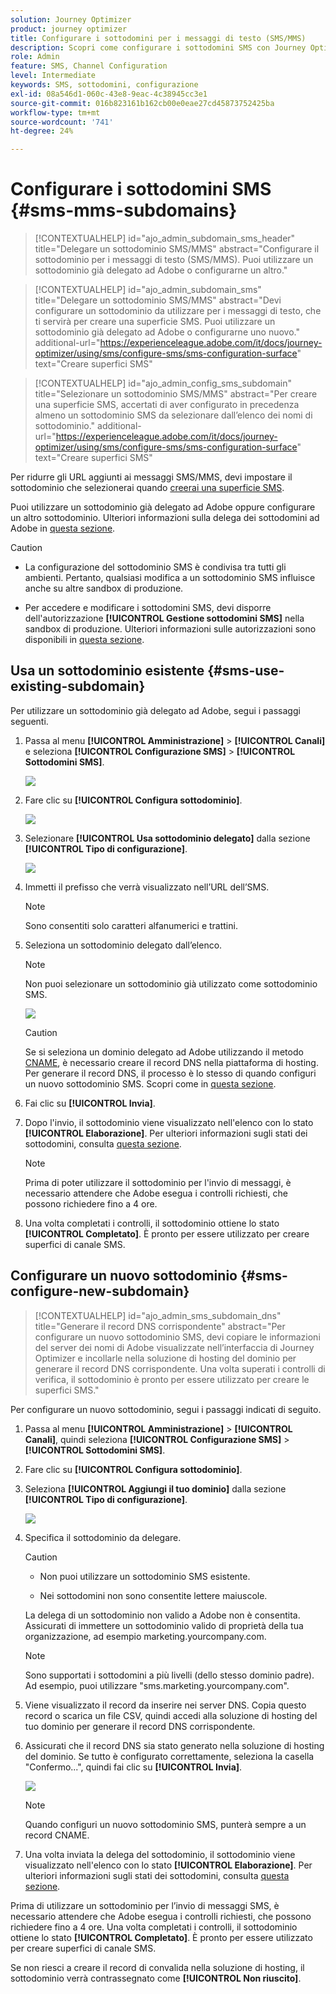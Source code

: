 ```yaml
---
solution: Journey Optimizer
product: journey optimizer
title: Configurare i sottodomini per i messaggi di testo (SMS/MMS)
description: Scopri come configurare i sottodomini SMS con Journey Optimizer
role: Admin
feature: SMS, Channel Configuration
level: Intermediate
keywords: SMS, sottodomini, configurazione
exl-id: 08a546d1-060c-43e8-9eac-4c38945cc3e1
source-git-commit: 016b823161b162cb00e0eae27cd45873752425ba
workflow-type: tm+mt
source-wordcount: '741'
ht-degree: 24%

---
```


# Configurare i sottodomini SMS {#sms-mms-subdomains}

>[!CONTEXTUALHELP]
>id="ajo_admin_subdomain_sms_header"
>title="Delegare un sottodominio SMS/MMS"
>abstract="Configurare il sottodominio per i messaggi di testo (SMS/MMS). Puoi utilizzare un sottodominio già delegato ad Adobe o configurarne un altro."

>[!CONTEXTUALHELP]
>id="ajo_admin_subdomain_sms"
>title="Delegare un sottodominio SMS/MMS"
>abstract="Devi configurare un sottodominio da utilizzare per i messaggi di testo, che ti servirà per creare una superficie SMS. Puoi utilizzare un sottodominio già delegato ad Adobe o configurarne uno nuovo."
>additional-url="https://experienceleague.adobe.com/it/docs/journey-optimizer/using/sms/configure-sms/sms-configuration-surface" text="Creare superfici SMS"

>[!CONTEXTUALHELP]
>id="ajo_admin_config_sms_subdomain"
>title="Selezionare un sottodominio SMS/MMS"
>abstract="Per creare una superficie SMS, accertati di aver configurato in precedenza almeno un sottodominio SMS da selezionare dall’elenco dei nomi di sottodominio."
>additional-url="https://experienceleague.adobe.com/it/docs/journey-optimizer/using/sms/configure-sms/sms-configuration-surface" text="Creare superfici SMS"

Per ridurre gli URL aggiunti ai messaggi SMS/MMS, devi impostare il sottodominio che selezionerai quando [creerai una superficie SMS](sms-configuration.md#message-preset-sms).

Puoi utilizzare un sottodominio già delegato ad Adobe oppure configurare un altro sottodominio. Ulteriori informazioni sulla delega dei sottodomini ad Adobe in [questa sezione](../configuration/delegate-subdomain.md).

>[!CAUTION]
>
>* La configurazione del sottodominio SMS è condivisa tra tutti gli ambienti. Pertanto, qualsiasi modifica a un sottodominio SMS influisce anche su altre sandbox di produzione.
>
>* Per accedere e modificare i sottodomini SMS, devi disporre dell&#39;autorizzazione **[!UICONTROL Gestione sottodomini SMS]** nella sandbox di produzione. Ulteriori informazioni sulle autorizzazioni sono disponibili in [questa sezione](../administration/high-low-permissions.md).
>

## Usa un sottodominio esistente {#sms-use-existing-subdomain}

Per utilizzare un sottodominio già delegato ad Adobe, segui i passaggi seguenti.

1. Passa al menu **[!UICONTROL Amministrazione]** > **[!UICONTROL Canali]** e seleziona **[!UICONTROL Configurazione SMS]** > **[!UICONTROL Sottodomini SMS]**.

   ![](assets/sms_access-subdomains.png)

1. Fare clic su **[!UICONTROL Configura sottodominio]**.

   ![](assets/sms_set-up-subdomain.png)

1. Selezionare **[!UICONTROL Usa sottodominio delegato]** dalla sezione **[!UICONTROL Tipo di configurazione]**.

   ![](assets/sms_use-delegated-subdomain.png)

1. Immetti il prefisso che verrà visualizzato nell’URL dell’SMS.

   >[!NOTE]
   >
   >Sono consentiti solo caratteri alfanumerici e trattini.

1. Seleziona un sottodominio delegato dall’elenco.

   >[!NOTE]
   >
   >Non puoi selezionare un sottodominio già utilizzato come sottodominio SMS.

   <!--Capital letters are not allowed in subdomains. TBC by PM-->

   ![](assets/sms_prefix-and-subdomain.png)

   <!--Note that you cannot use multiple delegated subdomains of the same parent domain. For example, if 'marketing1.yourcompany.com' is already delegated to Adobe for your SMS messages, you will not be able to use 'marketing2.yourcompany.com'. However, multi-level subdomains being supported for SMS, you may proceed using a subdomain of 'marketing1.yourcompany.com' (such as 'email.marketing1.yourcompany.com'), or a different parent domain.-->

   >[!CAUTION]
   >
   >Se si seleziona un dominio delegato ad Adobe utilizzando il metodo [CNAME](../configuration/delegate-subdomain.md#cname-subdomain-delegation), è necessario creare il record DNS nella piattaforma di hosting. Per generare il record DNS, il processo è lo stesso di quando configuri un nuovo sottodominio SMS. Scopri come in [questa sezione](#sms-configure-new-subdomain).

1. Fai clic su **[!UICONTROL Invia]**.

1. Dopo l&#39;invio, il sottodominio viene visualizzato nell&#39;elenco con lo stato **[!UICONTROL Elaborazione]**. Per ulteriori informazioni sugli stati dei sottodomini, consulta [questa sezione](../configuration/about-subdomain-delegation.md#access-delegated-subdomains).<!--Same statuses?-->

   >[!NOTE]
   >
   >Prima di poter utilizzare il sottodominio per l&#39;invio di messaggi, è necessario attendere che Adobe esegua i controlli richiesti, che possono richiedere fino a 4 ore.<!--Learn more in [this section](delegate-subdomain.md#subdomain-validation).-->

1. Una volta completati i controlli, il sottodominio ottiene lo stato **[!UICONTROL Completato]**. È pronto per essere utilizzato per creare superfici di canale SMS.

## Configurare un nuovo sottodominio {#sms-configure-new-subdomain}

>[!CONTEXTUALHELP]
>id="ajo_admin_sms_subdomain_dns"
>title="Generare il record DNS corrispondente"
>abstract="Per configurare un nuovo sottodominio SMS, devi copiare le informazioni del server dei nomi di Adobe visualizzate nell’interfaccia di Journey Optimizer e incollarle nella soluzione di hosting del dominio per generare il record DNS corrispondente. Una volta superati i controlli di verifica, il sottodominio è pronto per essere utilizzato per creare le superfici SMS."

Per configurare un nuovo sottodominio, segui i passaggi indicati di seguito.

1. Passa al menu **[!UICONTROL Amministrazione]** > **[!UICONTROL Canali]**, quindi seleziona **[!UICONTROL Configurazione SMS]** > **[!UICONTROL Sottodomini SMS]**.

1. Fare clic su **[!UICONTROL Configura sottodominio]**.

1. Seleziona **[!UICONTROL Aggiungi il tuo dominio]** dalla sezione **[!UICONTROL Tipo di configurazione]**.

   ![](assets/sms_add-your-own-subdomain.png)

1. Specifica il sottodominio da delegare.

   >[!CAUTION]
   >
   >* Non puoi utilizzare un sottodominio SMS esistente.
   >
   >* Nei sottodomini non sono consentite lettere maiuscole.

   La delega di un sottodominio non valido a Adobe non è consentita. Assicurati di immettere un sottodominio valido di proprietà della tua organizzazione, ad esempio marketing.yourcompany.com.

   >[!NOTE]
   >
   >Sono supportati i sottodomini a più livelli (dello stesso dominio padre). Ad esempio, puoi utilizzare &quot;sms.marketing.yourcompany.com&quot;.

1. Viene visualizzato il record da inserire nei server DNS. Copia questo record o scarica un file CSV, quindi accedi alla soluzione di hosting del tuo dominio per generare il record DNS corrispondente.

1. Assicurati che il record DNS sia stato generato nella soluzione di hosting del dominio. Se tutto è configurato correttamente, seleziona la casella &quot;Confermo...&quot;, quindi fai clic su **[!UICONTROL Invia]**.

   ![](assets/sms_add-your-own-subdomain-confirm.png)

   >[!NOTE]
   >
   >Quando configuri un nuovo sottodominio SMS, punterà sempre a un record CNAME.

1. Una volta inviata la delega del sottodominio, il sottodominio viene visualizzato nell&#39;elenco con lo stato **[!UICONTROL Elaborazione]**. Per ulteriori informazioni sugli stati dei sottodomini, consulta [questa sezione](../configuration/about-subdomain-delegation.md#access-delegated-subdomains).<!--Same statuses?-->

Prima di utilizzare un sottodominio per l’invio di messaggi SMS, è necessario attendere che Adobe esegua i controlli richiesti, che possono richiedere fino a 4 ore.<!--Learn more in [this section](#subdomain-validation).--> Una volta completati i controlli, il sottodominio ottiene lo stato **[!UICONTROL Completato]**. È pronto per essere utilizzato per creare superfici di canale SMS.

Se non riesci a creare il record di convalida nella soluzione di hosting, il sottodominio verrà contrassegnato come **[!UICONTROL Non riuscito]**.

